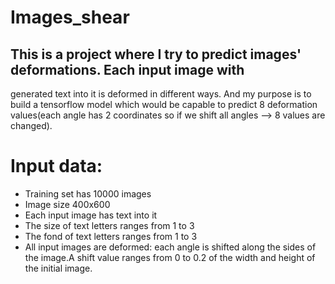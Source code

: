 # Images_shear

## This is a project where I try to predict images' deformations. Each input image with 
   generated text into it is deformed in different ways. And my purpose is to build a tensorflow
   model which would be capable to predict 8 deformation values(each angle has 2 coordinates so
   if we shift all angles --> 8 values are changed).
# Input data:
  * Training set has 10000 images
  * Image size 400x600
  * Each input image has text into it
  * The size of text letters ranges from 1 to 3
  * The fond of text letters ranges from 1 to 3
  * All input images are deformed: each angle is shifted along the sides of the image.A shift value ranges from 0 to 0.2 
    of the width and height of the initial image.
  
